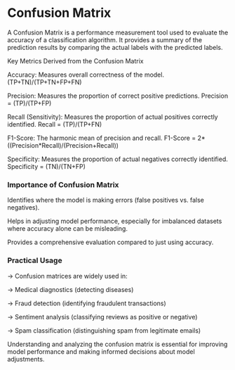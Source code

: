 # Confusion Matrix

A Confusion Matrix is a performance measurement tool used to evaluate the accuracy of a classification algorithm. It provides a summary of the prediction results by comparing the actual labels with the predicted labels.

Key Metrics Derived from the Confusion Matrix

   Accuracy: Measures overall correctness of the model.
      (TP+TN)/(TP+TN+FP+FN)


   Precision: Measures the proportion of correct positive predictions.
      Precision = (TP)/(TP+FP)


   Recall (Sensitivity): Measures the proportion of actual positives correctly identified.
      Recall = (TP)/(TP+FN)


   F1-Score: The harmonic mean of precision and recall.
      F1-Score = 2*((Precision*Recall)/(Precision+Recall))


   Specificity: Measures the proportion of actual negatives correctly identified.
      Specificity = (TN)/(TN+FP)

### Importance of Confusion Matrix
   Identifies where the model is making errors (false positives vs. false negatives).

   Helps in adjusting model performance, especially for imbalanced datasets where accuracy 
   alone can be misleading.

   Provides a comprehensive evaluation compared to just using accuracy.

### Practical Usage

   -> Confusion matrices are widely used in:

   -> Medical diagnostics (detecting diseases)

   -> Fraud detection (identifying fraudulent transactions)

   -> Sentiment analysis (classifying reviews as positive or negative)

   -> Spam classification (distinguishing spam from legitimate emails)

Understanding and analyzing the confusion matrix is essential for improving model performance and making informed decisions about model adjustments.
